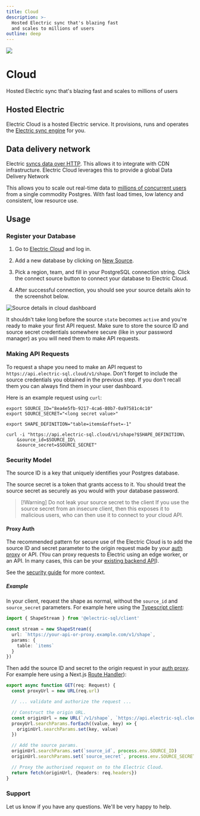 ```yaml
---
title: Cloud
description: >-
  Hosted Electric sync that's blazing fast
  and scales to millions of users
outline: deep
---
```


<script setup>
import { onMounted } from 'vue'

onMounted(async () => {
  if (typeof window !== 'undefined' && document.querySelector) {
    let links = document.querySelectorAll('.cloud-cta a.VPButton.brand')

    console.log('links', links)

    links.forEach((link) => {
      if (link.querySelector('span.vpi-electric-icon')) {
        return
      }

      const icon = document.createElement('span')
      icon.classList.add('vpi-electric-icon')

      link.prepend(icon)
    })
  }
})
</script>

<img src="/img/icons/ddn.svg" class="product-icon" />

# Cloud <Badge type="warning" text="public beta" />

Hosted Electric sync that's blazing fast
and scales to millions of users

<div class="cloud-cta">
  <VPButton
      href="https://dashboard.electric-sql.cloud/"
      text="Sign up "
      theme="brand"
  />
</div>

## Hosted Electric

Electric Cloud is a hosted Electric service. It provisions, runs and operates the [Electric sync engine](/product/electric) for you.

## Data delivery network

Electric [syncs data over HTTP](/docs/api/http). This allows it to integrate with CDN infrastructure. Electric Cloud leverages this to provide a global Data Delivery Network

This allows you to scale out real-time data to [millions of concurrent users](/docs/reference/benchmarks#cloud) from a single commodity Postgres. With fast load times, low latency and consistent, low resource use.

## Usage

### Register your Database

1. Go to [Electric Cloud](https://dashboard.electric-sql.cloud) and log in.

2. Add a new database by clicking on [New Source](https://dashboard.electric-sql.cloud/sources/new).

3. Pick a region, team, and fill in your PostgreSQL connection string. Click the connect source button to connect your database to Electric Cloud.

3. After successful connection, you should see your source details akin to the screenshot below.

<img alt="Source details in cloud dashboard" src="/img/docs/cloud/source-details.png" />

It shouldn't take long before the source `state` becomes `active` and you're ready to make your first API request.
Make sure to store the source ID and source secret credentials somewhere secure (like in your password manager) as you will need them to make API requests.

### Making API Requests

To request a shape you need to make an API request to `https://api.electric-sql.cloud/v1/shape`.
Don't forget to include the source credentials you obtained in the previous step.
If you don't recall them you can always find them in your user dashboard.

Here is an example request using `curl`:

```shell
export SOURCE_ID="8ea4e5fb-9217-4ca6-80b7-0a97581c4c10"
export SOURCE_SECRET="<long secret value>"

export SHAPE_DEFINITION="table=items&offset=-1"

curl -i "https://api.electric-sql.cloud/v1/shape?$SHAPE_DEFINITION\
    &source_id=$SOURCE_ID\
    &source_secret=$SOURCE_SECRET"
```

### Security Model

The source ID is a key that uniquely identifies your Postgres database.

The source secret is a token that grants access to it. You should treat the source secret as securely as you would with your database password.

> [!Warning] Do not leak your source secret to the client
> If you use the source secret from an insecure client, then this exposes it to malicious users, who can then use it to connect to your cloud API.

#### Proxy Auth

The recommended pattern for secure use of the Electric Cloud is to add the source ID and secret parameter to the origin request made by your [auth proxy](/docs/guides/auth) or API. (You can proxy requests to Electric using an edge worker, or an API. In many cases, this can be your [existing backend API](/blog/2024/11/21/local-first-with-your-existing-api#using-your-existing-api)).

See the [security guide](/docs/guides/security) for more context.

##### Example

In your client, request the shape as normal, without the `source_id` and `source_secret` parameters. For example here using the [Typescript client](/docs/api/clients/typescript):

```ts
import { ShapeStream } from '@electric-sql/client'

const stream = new ShapeStream({
  url: `https://your-api-or-proxy.example.com/v1/shape`,
  params: {
    table: `items`
  }
})
```

Then add the source ID and secret to the origin request in your [auth proxy](/docs/guides/auth). For example here using a Next.js [Route Handler](https://nextjs.org/docs/app/building-your-application/routing/route-handlers)):

```ts
export async function GET(req: Request) {
  const proxyUrl = new URL(req.url)

  // ... validate and authorize the request ...

  // Construct the origin URL.
  const originUrl = new URL(`/v1/shape`, `https://api.electric-sql.cloud`)
  proxyUrl.searchParams.forEach((value, key) => {
    originUrl.searchParams.set(key, value)
  })

  // Add the source params.
  originUrl.searchParams.set(`source_id`, process.env.SOURCE_ID)
  originUrl.searchParams.set(`source_secret`, process.env.SOURCE_SECRET)

  // Proxy the authorised request on to the Electric Cloud.
  return fetch(originUrl, {headers: req.headers})
}
```

### Support

Let us know if you have any questions. We'll be very happy to help.